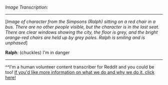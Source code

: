 *Image Transcription:*

---

[*Image of character from the Simpsons (Ralph) sitting on a red chair in a bus. There are no other people visible, but the character is in the last seat. There are clear windows showing the city, the floor is grey, and the bright orange-red chairs are held up by grey poles. Ralph is smiling and is unphased*]

**Ralph**: (chuckles) 
I'm in danger

---

^^I'm&#32;a&#32;human&#32;volunteer&#32;content&#32;transcriber&#32;for&#32;Reddit&#32;and&#32;you&#32;could&#32;be&#32;too!&#32;[If&#32;you'd&#32;like&#32;more&#32;information&#32;on&#32;what&#32;we&#32;do&#32;and&#32;why&#32;we&#32;do&#32;it,&#32;click&#32;here!](https://www.reddit.com/r/TranscribersOfReddit/wiki/index)